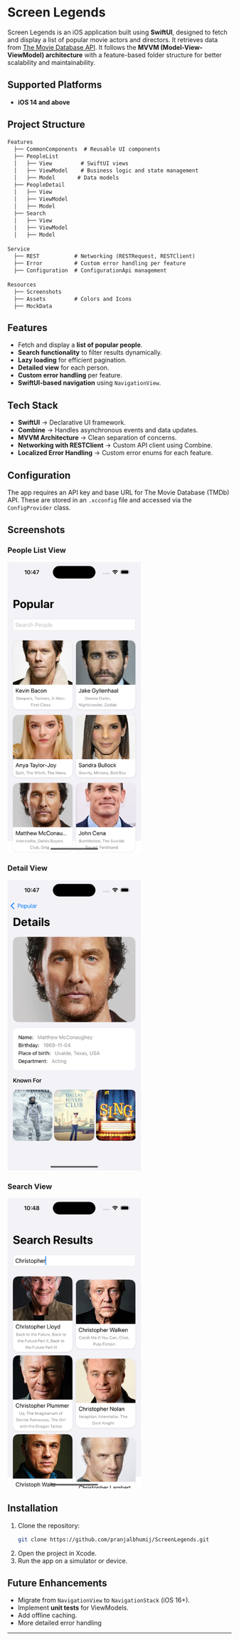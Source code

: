 # Screen Legends

Screen Legends is an iOS application built using **SwiftUI**, designed to fetch and display a list of popular movie actors and directors. 
It retrieves data from [The Movie Database API](https://developer.themoviedb.org/). 
It follows the **MVVM (Model-View-ViewModel) architecture** with a feature-based folder structure for better scalability and maintainability.

## Supported Platforms
- **iOS 14 and above**

## Project Structure

```
Features
  ├── CommonComponents  # Reusable UI components
  ├── PeopleList
  │   ├── View         # SwiftUI views
  │   ├── ViewModel    # Business logic and state management
  │   ├── Model       # Data models
  ├── PeopleDetail
  │   ├── View
  │   ├── ViewModel
  │   ├── Model
  ├── Search
  │   ├── View
  │   ├── ViewModel
  │   ├── Model

Service
  ├── REST           # Networking (RESTRequest, RESTClient)
  ├── Error          # Custom error handling per feature
  ├── Configuration  # ConfigurationApi management

Resources
  ├── Screenshots          
  ├── Assets         # Colors and Icons     
  ├── MockData  
```

## Features

- Fetch and display a **list of popular people**.
- **Search functionality** to filter results dynamically.
- **Lazy loading** for efficient pagination.
- **Detailed view** for each person.
- **Custom error handling** per feature.
- **SwiftUI-based navigation** using `NavigationView`.

## Tech Stack

- **SwiftUI** → Declarative UI framework.
- **Combine** → Handles asynchronous events and data updates.
- **MVVM Architecture** → Clean separation of concerns.
- **Networking with RESTClient** → Custom API client using Combine.
- **Localized Error Handling** → Custom error enums for each feature.

## Configuration

The app requires an API key and base URL for The Movie Database (TMDb) API. These are stored in an `.xcconfig` file and accessed via the `ConfigProvider` class.

## Screenshots

### People List View
<img src="ScreenLegends/Resources/Screenshots/screenshot-people.png" width="300">

### Detail View
<img src="ScreenLegends/Resources/Screenshots/screenshot-detail.png" width="300">

### Search View
<img src="ScreenLegends/Resources/Screenshots/screenshot-search.png" width="300">

## Installation
1. Clone the repository:
   ```bash
   git clone https://github.com/pranjalbhumij/ScreenLegends.git
   ```
2. Open the project in Xcode.
3. Run the app on a simulator or device.

## Future Enhancements
- Migrate from `NavigationView` to `NavigationStack` (iOS 16+).
- Implement **unit tests** for ViewModels.
- Add offline caching.
- More detailed error handling

---


